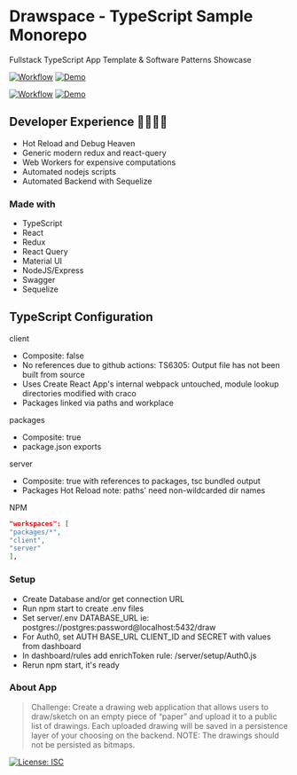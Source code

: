 # Drawspace - TypeScript Sample Monorepo

Fullstack TypeScript App Template & Software Patterns Showcase

[![Workflow](https://github.com/ruyd/fullstack-monorepo/actions/workflows/deploy-client.yml/badge.svg)](https://github.com/ruyd/fullstack-monorepo/actions/workflows/deploy-client.yml)
[![Demo](https://img.shields.io/badge/Deployment-GITHUB%20PAGES-GREEN.svg)](https://ruyd.github.io/fullstack-monorepo)

[![Workflow](https://github.com/ruyd/fullstack-monorepo/actions/workflows/deploy-server.yml/badge.svg)](https://github.com/ruyd/fullstack-monorepo/actions/workflows/deploy-server.yml)
[![Demo](https://img.shields.io/badge/Deployment-HEROKU-GREEN.svg)](https://drawspace-api.herokuapp.com)

## Developer Experience 🙌💕😎✨

- Hot Reload and Debug Heaven
- Generic modern redux and react-query
- Web Workers for expensive computations
- Automated nodejs scripts
- Automated Backend with Sequelize

### Made with

- TypeScript
- React
- Redux
- React Query
- Material UI
- NodeJS/Express
- Swagger
- Sequelize

## TypeScript Configuration

client

- Composite: false
- No references due to github actions: TS6305: Output file has not been built from source
- Uses Create React App's internal webpack untouched, module lookup directories modified with craco
- Packages linked via paths and workplace

packages

- Composite: true
- package.json exports

server

- Composite: true with references to packages, tsc bundled output
- Packages Hot Reload note: paths' need non-wildcarded dir names

NPM

```json
"workspaces": [
"packages/*",
"client",
"server"
],
```

### Setup

- Create Database and/or get connection URL
- Run npm start to create .env files
- Set server/.env DATABASE_URL ie: postgres://postgres:password@localhost:5432/draw
- For Auth0, set AUTH BASE_URL CLIENT_ID and SECRET with values from dashboard
- In dashboard/rules add enrichToken rule: /server/setup/Auth0.js
- Rerun npm start, it's ready

### About App

> Challenge: Create a drawing web application that allows users to draw/sketch on an empty piece of “paper” and upload it to a public list of drawings.
> Each uploaded drawing will be saved in a persistence layer of your choosing on the backend.
> NOTE: The drawings should not be persisted as bitmaps.

[![License: ISC](https://img.shields.io/badge/License-ISC-blue.svg)](https://opensource.org/licenses/ISC)
